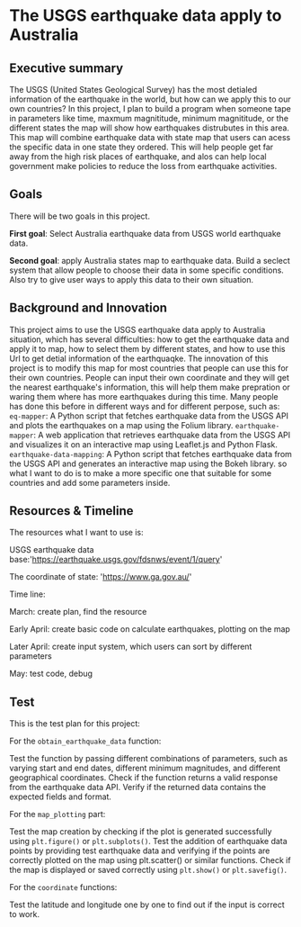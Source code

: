 # The USGS earthquake data apply to Australia

## Executive summary

The USGS (United States Geological Survey) has the most detialed information of the earthquake in the world, but how can we apply this to our own countries? In this project, I plan to build a program when someone tape in parameters like time, maxmum magnititude, minimum magnititude, or the different states the map will show how earthquakes distrubutes in this area. This map will combine earthquake data with state map that users can acess the specific data in one state they ordered. This will help people get far away from the high risk places of earthquake, and alos can help local government make policies to reduce the loss from earthquake activities.

## Goals

There will be two goals in this project.

**First goal**: Select Australia earthquake data from USGS world earthquake data.

**Second goal**: apply Australia states map to earthquake data. Build a seclect system that allow people to choose their data in some specific conditions. Also try to give user ways to apply this data to their own situation.

## Background and Innovation  

This project aims to use the USGS earthquake data apply to Australia situation, which has several difficulties: how to get the earthquake data and apply it to map, how to select them by different states, and how to use this Url to get detial information of the earthquaqke.
The innovation of this project is to modify this map for most countries that people can use this for their own countries. People can input their own coordinate and they will get the nearest earthquake's information, this will help them make prepration or waring them where has more earthquakes during this time. 
Many people has done this before in different ways and for different perpose, such as:
`eq-mapper`: A Python script that fetches earthquake data from the USGS API and plots the earthquakes on a map using the Folium library.
`earthquake-mapper`: A web application that retrieves earthquake data from the USGS API and visualizes it on an interactive map using Leaflet.js and Python Flask.
`earthquake-data-mapping`: A Python script that fetches earthquake data from the USGS API and generates an interactive map using the Bokeh library.
so what I want to do is to make a more specific one that suitable for some countries and add some parameters inside.

## Resources & Timeline

The resources what I want to use is: 

USGS earthquake data base:'https://earthquake.usgs.gov/fdsnws/event/1/query'

The coordinate of state: 'https://www.ga.gov.au/'

Time line:

March: create plan, find the resource

Early April: create basic code on calculate earthquakes, plotting on the map

Later April: create input system, which users can sort by different parameters

May: test code, debug

## Test

This is the test plan for this project:

For the `obtain_earthquake_data` function:

Test the function by passing different combinations of parameters, such as varying start and end dates, different minimum magnitudes, and different geographical coordinates.
Check if the function returns a valid response from the earthquake data API.
Verify if the returned data contains the expected fields and format.

For the `map_plotting` part:

Test the map creation by checking if the plot is generated successfully using `plt.figure()` or `plt.subplots()`.
Test the addition of earthquake data points by providing test earthquake data and verifying if the points are correctly plotted on the map using plt.scatter() or similar functions.
Check if the map is displayed or saved correctly using `plt.show()` or `plt.savefig()`.

For the `coordinate` functions:

Test the latitude and longitude one by one to find out if the input is correct to work.
